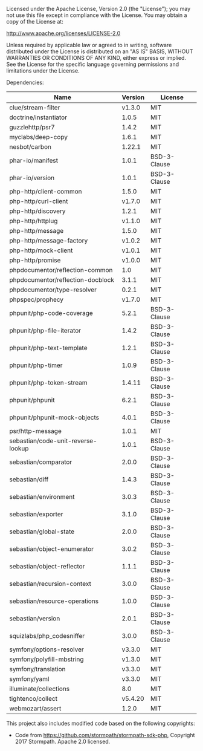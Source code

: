 Licensed under the Apache License, Version 2.0 (the
"License"); you may not use this file except in compliance
with the License. You may obtain a copy of the License at:

http://www.apache.org/licenses/LICENSE-2.0

Unless required by applicable law or agreed to in writing,
software distributed under the License is distributed on
an "AS IS" BASIS, WITHOUT WARRANTIES OR CONDITIONS OF ANY
KIND, either express or implied. See the License for the
specific language governing permissions and limitations
under the License.

Dependencies:

| Name                                | Version  | License
| ----------------------------------- | -------- | ------
| clue/stream-filter                  | v1.3.0   | MIT
| doctrine/instantiator               | 1.0.5    | MIT
| guzzlehttp/psr7                     | 1.4.2    | MIT
| myclabs/deep-copy                   | 1.6.1    | MIT
| nesbot/carbon                       | 1.22.1   | MIT
| phar-io/manifest                    | 1.0.1    | BSD-3-Clause
| phar-io/version                     | 1.0.1    | BSD-3-Clause
| php-http/client-common              | 1.5.0    | MIT
| php-http/curl-client                | v1.7.0   | MIT
| php-http/discovery                  | 1.2.1    | MIT
| php-http/httplug                    | v1.1.0   | MIT
| php-http/message                    | 1.5.0    | MIT
| php-http/message-factory            | v1.0.2   | MIT
| php-http/mock-client                | v1.0.1   | MIT
| php-http/promise                    | v1.0.0   | MIT
| phpdocumentor/reflection-common     | 1.0      | MIT
| phpdocumentor/reflection-docblock   | 3.1.1    | MIT
| phpdocumentor/type-resolver         | 0.2.1    | MIT
| phpspec/prophecy                    | v1.7.0   | MIT
| phpunit/php-code-coverage           | 5.2.1    | BSD-3-Clause
| phpunit/php-file-iterator           | 1.4.2    | BSD-3-Clause
| phpunit/php-text-template           | 1.2.1    | BSD-3-Clause
| phpunit/php-timer                   | 1.0.9    | BSD-3-Clause
| phpunit/php-token-stream            | 1.4.11   | BSD-3-Clause
| phpunit/phpunit                     | 6.2.1    | BSD-3-Clause
| phpunit/phpunit-mock-objects        | 4.0.1    | BSD-3-Clause
| psr/http-message                    | 1.0.1    | MIT
| sebastian/code-unit-reverse-lookup  | 1.0.1    | BSD-3-Clause
| sebastian/comparator                | 2.0.0    | BSD-3-Clause
| sebastian/diff                      | 1.4.3    | BSD-3-Clause
| sebastian/environment               | 3.0.3    | BSD-3-Clause
| sebastian/exporter                  | 3.1.0    | BSD-3-Clause
| sebastian/global-state              | 2.0.0    | BSD-3-Clause
| sebastian/object-enumerator         | 3.0.2    | BSD-3-Clause
| sebastian/object-reflector          | 1.1.1    | BSD-3-Clause
| sebastian/recursion-context         | 3.0.0    | BSD-3-Clause
| sebastian/resource-operations       | 1.0.0    | BSD-3-Clause
| sebastian/version                   | 2.0.1    | BSD-3-Clause
| squizlabs/php_codesniffer           | 3.0.0    | BSD-3-Clause
| symfony/options-resolver            | v3.3.0   | MIT
| symfony/polyfill-mbstring           | v1.3.0   | MIT
| symfony/translation                 | v3.3.0   | MIT
| symfony/yaml                        | v3.3.0   | MIT
| illuminate/collections              | 8.0      | MIT
| tightenco/collect                   | v5.4.20  | MIT
| webmozart/assert                    | 1.2.0    | MIT


This project also includes modified code based on the following copyrights:
- Code from https://github.com/stormpath/stormpath-sdk-php, Copyright 2017 Stormpath. Apache 2.0 licensed.
